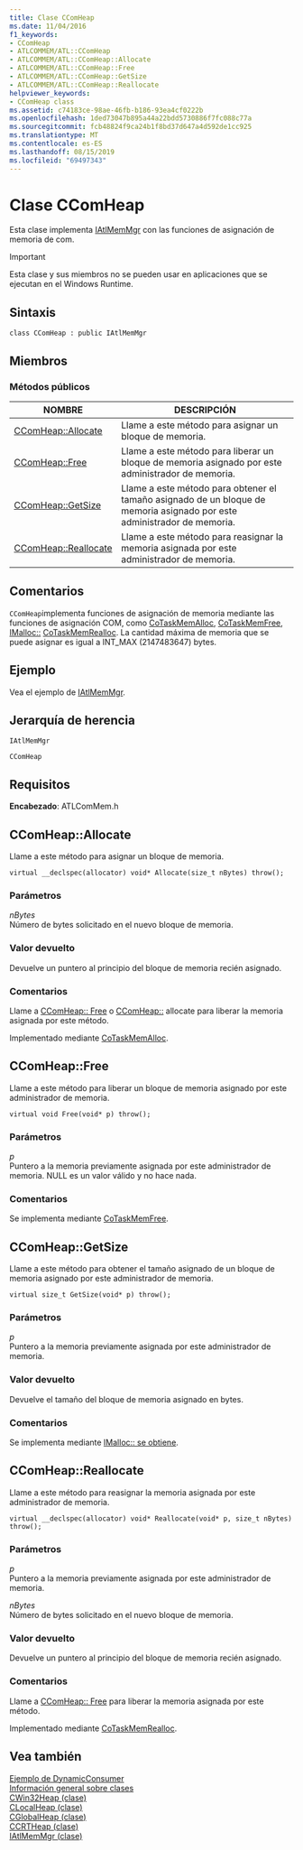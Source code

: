 ```yaml
---
title: Clase CComHeap
ms.date: 11/04/2016
f1_keywords:
- CComHeap
- ATLCOMMEM/ATL::CComHeap
- ATLCOMMEM/ATL::CComHeap::Allocate
- ATLCOMMEM/ATL::CComHeap::Free
- ATLCOMMEM/ATL::CComHeap::GetSize
- ATLCOMMEM/ATL::CComHeap::Reallocate
helpviewer_keywords:
- CComHeap class
ms.assetid: c74183ce-98ae-46fb-b186-93ea4cf0222b
ms.openlocfilehash: 1ded73047b895a44a22bdd5730886f7fc088c77a
ms.sourcegitcommit: fcb48824f9ca24b1f8bd37d647a4d592de1cc925
ms.translationtype: MT
ms.contentlocale: es-ES
ms.lasthandoff: 08/15/2019
ms.locfileid: "69497343"
---
```

# <a name="ccomheap-class"></a>Clase CComHeap

Esta clase implementa [IAtlMemMgr](../../atl/reference/iatlmemmgr-class.md) con las funciones de asignación de memoria de com.

> [!IMPORTANT]
>  Esta clase y sus miembros no se pueden usar en aplicaciones que se ejecutan en el Windows Runtime.

## <a name="syntax"></a>Sintaxis

```
class CComHeap : public IAtlMemMgr
```

## <a name="members"></a>Miembros

### <a name="public-methods"></a>Métodos públicos

|NOMBRE|DESCRIPCIÓN|
|----------|-----------------|
|[CComHeap::Allocate](#allocate)|Llame a este método para asignar un bloque de memoria.|
|[CComHeap::Free](#free)|Llame a este método para liberar un bloque de memoria asignado por este administrador de memoria.|
|[CComHeap::GetSize](#getsize)|Llame a este método para obtener el tamaño asignado de un bloque de memoria asignado por este administrador de memoria.|
|[CComHeap::Reallocate](#reallocate)|Llame a este método para reasignar la memoria asignada por este administrador de memoria.|

## <a name="remarks"></a>Comentarios

`CComHeap`implementa funciones de asignación de memoria mediante las funciones de asignación COM, como [CoTaskMemAlloc](/windows/win32/api/combaseapi/nf-combaseapi-cotaskmemalloc), [CoTaskMemFree](/windows/win32/api/combaseapi/nf-combaseapi-cotaskmemfree), [IMalloc::](/windows/win32/api/objidlbase/nf-objidlbase-imalloc-getsize) [CoTaskMemRealloc](/windows/win32/api/combaseapi/nf-combaseapi-cotaskmemrealloc). La cantidad máxima de memoria que se puede asignar es igual a INT_MAX (2147483647) bytes.

## <a name="example"></a>Ejemplo

Vea el ejemplo de [IAtlMemMgr](../../atl/reference/iatlmemmgr-class.md).

## <a name="inheritance-hierarchy"></a>Jerarquía de herencia

`IAtlMemMgr`

`CComHeap`

## <a name="requirements"></a>Requisitos

**Encabezado**: ATLComMem.h

##  <a name="allocate"></a>  CComHeap::Allocate

Llame a este método para asignar un bloque de memoria.

```
virtual __declspec(allocator) void* Allocate(size_t nBytes) throw();
```

### <a name="parameters"></a>Parámetros

*nBytes*<br/>
Número de bytes solicitado en el nuevo bloque de memoria.

### <a name="return-value"></a>Valor devuelto

Devuelve un puntero al principio del bloque de memoria recién asignado.

### <a name="remarks"></a>Comentarios

Llame a [CComHeap:: Free](#free) o [CComHeap::](#reallocate) allocate para liberar la memoria asignada por este método.

Implementado mediante [CoTaskMemAlloc](/windows/win32/api/combaseapi/nf-combaseapi-cotaskmemalloc).

##  <a name="free"></a>  CComHeap::Free

Llame a este método para liberar un bloque de memoria asignado por este administrador de memoria.

```
virtual void Free(void* p) throw();
```

### <a name="parameters"></a>Parámetros

*p*<br/>
Puntero a la memoria previamente asignada por este administrador de memoria. NULL es un valor válido y no hace nada.

### <a name="remarks"></a>Comentarios

Se implementa mediante [CoTaskMemFree](/windows/win32/api/combaseapi/nf-combaseapi-cotaskmemfree).

##  <a name="getsize"></a>  CComHeap::GetSize

Llame a este método para obtener el tamaño asignado de un bloque de memoria asignado por este administrador de memoria.

```
virtual size_t GetSize(void* p) throw();
```

### <a name="parameters"></a>Parámetros

*p*<br/>
Puntero a la memoria previamente asignada por este administrador de memoria.

### <a name="return-value"></a>Valor devuelto

Devuelve el tamaño del bloque de memoria asignado en bytes.

### <a name="remarks"></a>Comentarios

Se implementa mediante [IMalloc:: se obtiene](/windows/win32/api/objidlbase/nf-objidlbase-imalloc-getsize).

##  <a name="reallocate"></a>  CComHeap::Reallocate

Llame a este método para reasignar la memoria asignada por este administrador de memoria.

```
virtual __declspec(allocator) void* Reallocate(void* p, size_t nBytes) throw();
```

### <a name="parameters"></a>Parámetros

*p*<br/>
Puntero a la memoria previamente asignada por este administrador de memoria.

*nBytes*<br/>
Número de bytes solicitado en el nuevo bloque de memoria.

### <a name="return-value"></a>Valor devuelto

Devuelve un puntero al principio del bloque de memoria recién asignado.

### <a name="remarks"></a>Comentarios

Llame a [CComHeap:: Free](#free) para liberar la memoria asignada por este método.

Implementado mediante [CoTaskMemRealloc](/windows/win32/api/combaseapi/nf-combaseapi-cotaskmemrealloc).

## <a name="see-also"></a>Vea también

[Ejemplo de DynamicConsumer](../../overview/visual-cpp-samples.md)<br/>
[Información general sobre clases](../../atl/atl-class-overview.md)<br/>
[CWin32Heap (clase)](../../atl/reference/cwin32heap-class.md)<br/>
[CLocalHeap (clase)](../../atl/reference/clocalheap-class.md)<br/>
[CGlobalHeap (clase)](../../atl/reference/cglobalheap-class.md)<br/>
[CCRTHeap (clase)](../../atl/reference/ccrtheap-class.md)<br/>
[IAtlMemMgr (clase)](../../atl/reference/iatlmemmgr-class.md)
